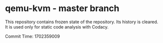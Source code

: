 # qemu-kvm - master branch

This repository contains frozen state of the repository.
Its history is cleared. It is used only for static code
analysis with Codacy.

Commit Time: 1702359009